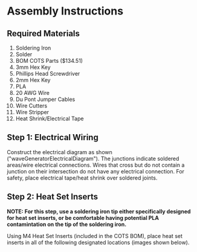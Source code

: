 # Assembly Instructions

## Required Materials

1. Soldering Iron
2. Solder
3. BOM COTS Parts ($134.51)
4. 3mm Hex Key
5. Phillips Head Screwdriver
6. 2mm Hex Key
7. PLA
8. 20 AWG Wire
9. Du Pont Jumper Cables
10. Wire Cutters
11. Wire Stripper
12. Heat Shrink/Electrical Tape

## Step 1: Electrical Wiring

Construct the electrical diagram as shown ("waveGeneratorElectricalDiagram"). The junctions indicate soldered areas/wire electrical connections. Wires that cross but do not contain a junction on their intersection do not have any electrical connection. For safety, place electrical tape/heat shrink over soldered joints. 

## Step 2: Heat Set Inserts

**NOTE: For this step, use a soldering iron tip either specifically designed for heat set inserts, or be comfortable having potential PLA contamintation on the tip of the soldering iron.**

Using M4 Heat Set Inserts (included in the COTS BOM), place heat set inserts in all of the following designated locations (images shown below). 